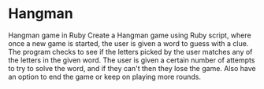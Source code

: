 # Hangman
Hangman game in Ruby
Create a Hangman game using Ruby script, where once a new game is started, the user is given a word to guess with a clue. 
The program checks to see if the letters picked by the user matches any of the letters in the given word. 
The user is given a certain number of attempts to try to solve the word, and if they can't then they lose the game.
Also have an option to end the game or keep on playing more rounds.
